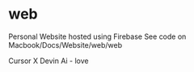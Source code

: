 # web
Personal Website hosted using Firebase 
See code on Macbook/Docs/Website/web/web

Cursor X Devin Ai - love

